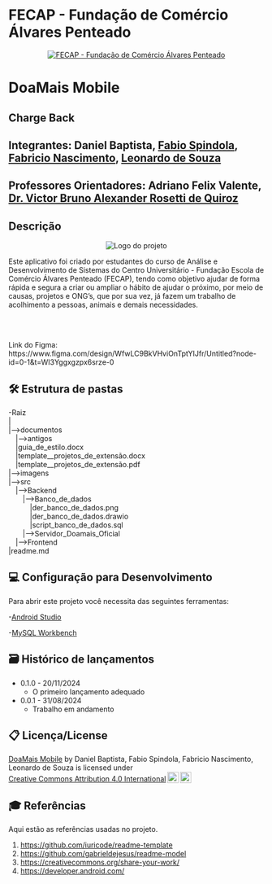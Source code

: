 # FECAP - Fundação de Comércio Álvares Penteado

<p align="center">
<a href= "https://www.fecap.br/"><img src="https://encrypted-tbn0.gstatic.com/images?q=tbn:ANd9GcRhZPrRa89Kma0ZZogxm0pi-tCn_TLKeHGVxywp-LXAFGR3B1DPouAJYHgKZGV0XTEf4AE&usqp=CAU" alt="FECAP - Fundação de Comércio Álvares Penteado" border="0"></a>
</p>

# DoaMais Mobile

## Charge Back

## Integrantes: <a>Daniel Baptista</a>, <a href="https://www.linkedin.com/in/fabiospindola/">Fabio Spindola</a>, <a href="https://br.linkedin.com/in/fabriciocnascimento">Fabricio Nascimento</a>, <a href="https://www.linkedin.com/in/leonardo-de-souza-mouzinho-5581bb2a8/">Leonardo de Souza</a>

## Professores Orientadores: <a>Adriano Felix Valente</a>, <a href="https://www.linkedin.com/in/victorbarq/">Dr. Victor Bruno Alexander Rosetti de Quiroz</a>

## Descrição

<p align="center">
<img src="https://live.staticflickr.com/65535/53646015108_21545d1549_w.jpg" alt="Logo do projeto"/></a>
</p>


<p>Este aplicativo foi criado por estudantes do curso de Análise e Desenvolvimento de Sistemas do Centro Universitário - Fundação Escola de Comércio Álvares Penteado (FECAP), tendo como objetivo ajudar de forma rápida e segura a criar ou ampliar o hábito de ajudar o próximo, por meio de causas, projetos e ONG’s, que por sua vez, já fazem um trabalho de acolhimento a pessoas, animais e demais necessidades.</p>
<br></br>
<p>Link do Figma: https://www.figma.com/design/WfwLC9BkVHviOnTptYIJfr/Untitled?node-id=0-1&t=WI3Yggxgzpx6srze-0</p>


## 🛠 Estrutura de pastas

-Raiz<br>
|<br>
|-->documentos<br>
  &emsp;|-->antigos<br>
  &emsp;|guia_de_estilo.docx<br>
  &emsp;|template__projetos_de_extensão.docx<br>
  &emsp;|template__projetos_de_extensão.pdf<br>
|-->imagens<br>
|-->src<br>
  &emsp;|-->Backend<br>
    &emsp;&emsp;|-->Banco_de_dados<br>
      &emsp;&emsp;&emsp;|der_banco_de_dados.png<br>
      &emsp;&emsp;&emsp;|der_banco_de_dados.drawio<br>
      &emsp;&emsp;&emsp;|script_banco_de_dados.sql<br>
    &emsp;&emsp;|-->Servidor_Doamais_Oficial<br>
  &emsp;|-->Frontend<br>
|readme.md<br>

## 💻 Configuração para Desenvolvimento

Para abrir este projeto você necessita das seguintes ferramentas:

<p>-<a href="https://developer.android.com/?_gl=1*18xz00w*_up*MQ..&gclid=Cj0KCQjw_sq2BhCUARIsAIVqmQsiBFDbwz3dYzFSvHBnHKv5WrKNFB86o0eP3prt8IUV5D8Vp0qyvDEaAhhUEALw_wcB&gclsrc=aw.ds">Android Studio</a></p>
<p>-<a href="https://nodejs.org/en](https://www.mysql.com/">MySQL Workbench</a></p>

## 🗃 Histórico de lançamentos

* 0.1.0 - 20/11/2024
    * O primeiro lançamento adequado
* 0.0.1 - 31/08/2024
    * Trabalho em andamento

## 📋 Licença/License

<p xmlns:cc="http://creativecommons.org/ns#" xmlns:dct="http://purl.org/dc/terms/"><a property="dct:title" rel="cc:attributionURL" href="https://github.com/2024-1-NADS2/Projeto1">DoaMais Mobile</a> by <span property="cc:attributionName">Daniel Baptista, Fabio Spindola, Fabricio Nascimento, Leonardo de Souza</span> is licensed under <a href="https://creativecommons.org/licenses/by/4.0/?ref=chooser-v1" target="_blank" rel="license noopener noreferrer" style="display:inline-block;">Creative Commons Attribution 4.0 International<img style="height:22px!important;margin-left:3px;vertical-align:text-bottom;" src="https://mirrors.creativecommons.org/presskit/icons/cc.svg?ref=chooser-v1" alt=""><img style="height:22px!important;margin-left:3px;vertical-align:text-bottom;" src="https://mirrors.creativecommons.org/presskit/icons/by.svg?ref=chooser-v1" alt=""></a></p>

## 🎓 Referências

Aqui estão as referências usadas no projeto.

1. <https://github.com/iuricode/readme-template>
2. <https://github.com/gabrieldejesus/readme-model>
3. <https://creativecommons.org/share-your-work/>
4. <https://developer.android.com/>
